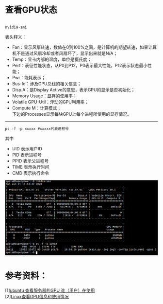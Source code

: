 # 查看GPU状态
##
```
nvidia-smi

```
表头释义：  
- Fan：显示风扇转速，数值在0到100%之间，是计算机的期望转速，如果计算机不是通过风扇冷却或者风扇坏了，显示出来就是N/A；
- Temp：显卡内部的温度，单位是摄氏度；
- Perf：表征性能状态，从P0到P12，P0表示最大性能，P12表示状态最小性能；
- Pwr：能耗表示；
- Bus-Id：涉及GPU总线的相关信息；
- Disp.A：是Display Active的意思，表示GPU的显示是否初始化；
- Memory Usage：显存的使用率；
- Volatile GPU-Util：浮动的GPU利用率；
- Compute M：计算模式；  
下边的Processes显示每块GPU上每个进程所使用的显存情况。  

----------------

```
ps -f -p xxxxx #xxxxx代表进程号

```
其中  
- UID 表示用户ID
- PID 表示进程号
- PPID 表示父进程号
- TIME 表示执行时间
- CMD 表示执行命令

![查看GPU状态截图](https://github.com/iMyGirl/imygirl.github.io/blob/master/%E6%9F%A5%E7%9C%8BGPU%E7%8A%B6%E6%80%81/Screenshot%20from%202020-06-21%2014-01-51_crop.png)

# 参考资料：
[1][ubuntu 查看服务器的GPU 谁（用户）在使用](https://blog.csdn.net/BlackLion_zhou/article/details/105566687)  
[2][Linux查看GPU信息和使用情况](https://www.cnblogs.com/yuehouse/p/10242942.html)
